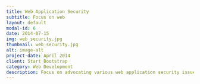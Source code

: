 ```yaml
---
title: Web Application Security
subtitle: Focus on web
layout: default
modal-id: 6
date: 2014-07-15
img: web_security.jpg
thumbnail: web_security.jpg
alt: image-alt
project-date: April 2014
client: Start Bootstrap
category: Web Development
description: Focus on advocating various web application security issues, their exploitation and combat techniques. The fields emphasized include
---
```

